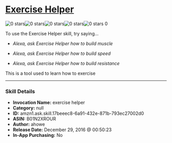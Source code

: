 # [Exercise Helper](http://alexa.amazon.com/#skills/amzn1.ask.skill.17beeec8-6a91-432e-871b-793ec27002d0)
![0 stars](../../images/ic_star_border_black_18dp_1x.png)![0 stars](../../images/ic_star_border_black_18dp_1x.png)![0 stars](../../images/ic_star_border_black_18dp_1x.png)![0 stars](../../images/ic_star_border_black_18dp_1x.png)![0 stars](../../images/ic_star_border_black_18dp_1x.png) 0

To use the Exercise Helper skill, try saying...

* *Alexa, ask Exercise Helper how to build muscle*

* *Alexa, ask Exercise Helper how to build speed*

* *Alexa, ask Exercise Helper how to build resistance*

This is a tool used to learn how to exercise

***

### Skill Details

* **Invocation Name:** exercise helper
* **Category:** null
* **ID:** amzn1.ask.skill.17beeec8-6a91-432e-871b-793ec27002d0
* **ASIN:** B01N2XROUR
* **Author:** ahowe
* **Release Date:** December 29, 2016 @ 00:50:23
* **In-App Purchasing:** No

